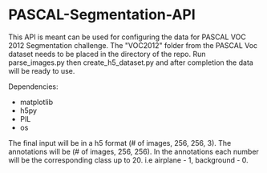  # PASCAL-Segmentation-API
This API is meant can be used for configuring the data for PASCAL VOC 2012 Segmentation challenge. The "VOC2012" folder from the PASCAL Voc dataset needs to be placed in the directory of the repo. Run parse_images.py then create_h5_dataset.py and after completion the data will be ready to use.

Dependencies:
- matplotlib
- h5py
- PIL
- os

The final input will be in a h5 format (# of images, 256, 256, 3). The annotations will be (# of images, 256, 256). In the annotations each number will be the corresponding class up to 20. i.e airplane - 1, background - 0.
